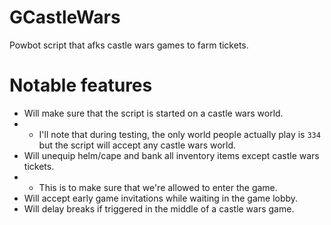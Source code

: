 # GCastleWars
Powbot script that afks castle wars games to farm tickets.

# Notable features
* Will make sure that the script is started on a castle wars world.
* * I'll note that during testing, the only world people actually play is `334` but the script will accept any castle wars world.
* Will unequip helm/cape and bank all inventory items except castle wars tickets.
* * This is to make sure that we're allowed to enter the game.
* Will accept early game invitations while waiting in the game lobby.
* Will delay breaks if triggered in the middle of a castle wars game.